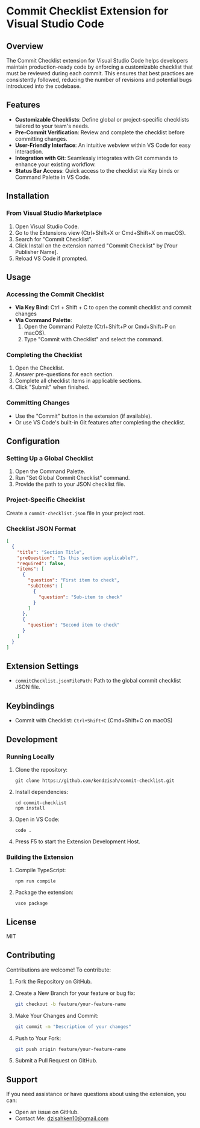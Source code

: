 # Commit Checklist Extension for Visual Studio Code

## Overview

The Commit Checklist extension for Visual Studio Code helps developers maintain production-ready code by enforcing a customizable checklist that must be reviewed during each commit. This ensures that best practices are consistently followed, reducing the number of revisions and potential bugs introduced into the codebase.

## Features

- **Customizable Checklists**: Define global or project-specific checklists tailored to your team's needs.
- **Pre-Commit Verification**: Review and complete the checklist before committing changes.
- **User-Friendly Interface**: An intuitive webview within VS Code for easy interaction.
- **Integration with Git**: Seamlessly integrates with Git commands to enhance your existing workflow.
- **Status Bar Access**: Quick access to the checklist via Key binds or Command Palette in VS Code.

## Installation

### From Visual Studio Marketplace

1. Open Visual Studio Code.
2. Go to the Extensions view (Ctrl+Shift+X or Cmd+Shift+X on macOS).
3. Search for "Commit Checklist".
4. Click Install on the extension named "Commit Checklist" by [Your Publisher Name].
5. Reload VS Code if prompted.

## Usage

### Accessing the Commit Checklist

- **Via Key Bind**: Ctrl + Shift + C to open the commit checklist and commit changes 
- **Via Command Palette**: 
  1. Open the Command Palette (Ctrl+Shift+P or Cmd+Shift+P on macOS).
  2. Type "Commit with Checklist" and select the command.

### Completing the Checklist

1. Open the Checklist.
2. Answer pre-questions for each section.
3. Complete all checklist items in applicable sections.
4. Click "Submit" when finished.

### Committing Changes

- Use the "Commit" button in the extension (if available).
- Or use VS Code's built-in Git features after completing the checklist.

## Configuration

### Setting Up a Global Checklist

1. Open the Command Palette.
2. Run "Set Global Commit Checklist" command.
3. Provide the path to your JSON checklist file.

### Project-Specific Checklist

Create a `commit-checklist.json` file in your project root.

### Checklist JSON Format

```json
[
  {
    "title": "Section Title",
    "preQuestion": "Is this section applicable?",
    "required": false,
    "items": [
      {
        "question": "First item to check",
        "subItems": [
          {
            "question": "Sub-item to check"
          }
        ]
      },
      {
        "question": "Second item to check"
      }
    ]
  }
]
```

## Extension Settings

- `commitChecklist.jsonFilePath`: Path to the global commit checklist JSON file.

## Keybindings

- Commit with Checklist: `Ctrl+Shift+C` (Cmd+Shift+C on macOS)

## Development

### Running Locally

1. Clone the repository:
   ```
   git clone https://github.com/kendzisah/commit-checklist.git
   ```
2. Install dependencies:
   ```
   cd commit-checklist
   npm install
   ```
3. Open in VS Code:
   ```
   code .
   ```
4. Press F5 to start the Extension Development Host.

### Building the Extension

1. Compile TypeScript:
   ```
   npm run compile
   ```
2. Package the extension:
   ```
   vsce package
   ```

## License

MIT

## Contributing

Contributions are welcome! To contribute:

1. Fork the Repository on GitHub.

2. Create a New Branch for your feature or bug fix:

   ```bash
   git checkout -b feature/your-feature-name
   ```

3. Make Your Changes and Commit:

   ```bash
   git commit -m "Description of your changes"
   ```

4. Push to Your Fork:

   ```bash
   git push origin feature/your-feature-name
   ```

5. Submit a Pull Request on GitHub.

## Support

If you need assistance or have questions about using the extension, you can: 
- Open an issue on GitHub.
- Contact Me: dzisahken10@gmail.com